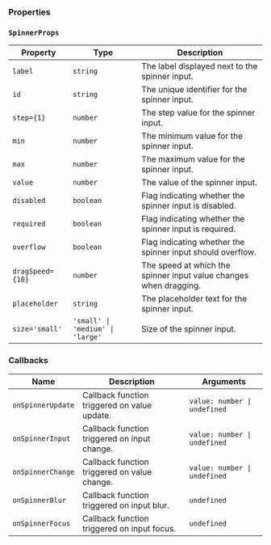 ### Properties

### `SpinnerProps`

| Property         | Type                             | Description                                                       |
| ---------------- | -------------------------------- | ----------------------------------------------------------------- |
| `label`          | `string`                         | The label displayed next to the spinner input.                    |
| `id`             | `string`                         | The unique identifier for the spinner input.                      |
| `step={1}`       | `number`                         | The step value for the spinner input.                             |
| `min`            | `number`                         | The minimum value for the spinner input.                          |
| `max`            | `number`                         | The maximum value for the spinner input.                          |
| `value`          | `number`                         | The value of the spinner input.                                   |
| `disabled`       | `boolean`                        | Flag indicating whether the spinner input is disabled.            |
| `required`       | `boolean`                        | Flag indicating whether the spinner input is required.            |
| `overflow`       | `boolean`                        | Flag indicating whether the spinner input should overflow.        |
| `dragSpeed={10}` | `number`                         | The speed at which the spinner input value changes when dragging. |
| `placeholder`    | `string`                         | The placeholder text for the spinner input.                       |
| `size='small'`   | `'small' \| 'medium' \| 'large'` | Size of the spinner input.                                        |

### Callbacks

| Name              | Description                                  | Arguments                    |
| ----------------- | -------------------------------------------- | ---------------------------- |
| `onSpinnerUpdate` | Callback function triggered on value update. | `value: number \| undefined` |
| `onSpinnerInput`  | Callback function triggered on input change. | `value: number \| undefined` |
| `onSpinnerChange` | Callback function triggered on value change. | `value: number \| undefined` |
| `onSpinnerBlur`   | Callback function triggered on input blur.   | `undefined`                  |
| `onSpinnerFocus`  | Callback function triggered on input focus.  | `undefined`                  |
